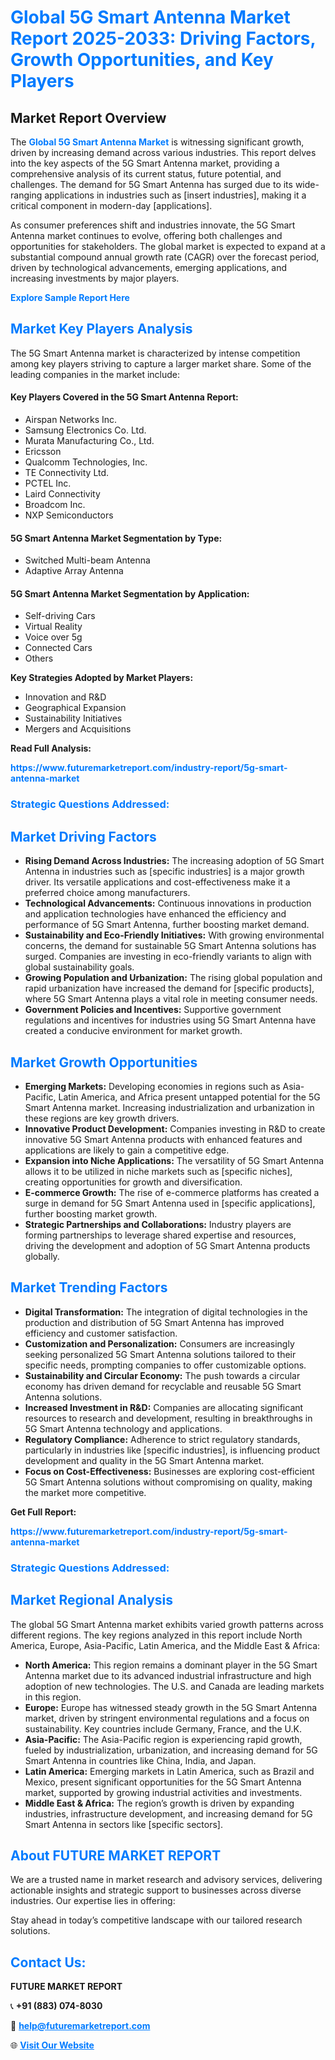 <h1 style="color: #007BFF;">Global 5G Smart Antenna Market Report 2025-2033: Driving Factors, Growth Opportunities, and Key Players</h1>

<section id="overview">
<h2>Market Report Overview</h2>
<p>The <a href="https://www.futuremarketreport.com/industry-report/5g-smart-antenna-market" style="color: #007BFF; text-decoration: none;"><strong>Global 5G Smart Antenna Market</strong></a> is witnessing significant growth, driven by increasing demand across various industries. This report delves into the key aspects of the 5G Smart Antenna market, providing a comprehensive analysis of its current status, future potential, and challenges. The demand for 5G Smart Antenna has surged due to its wide-ranging applications in industries such as [insert industries], making it a critical component in modern-day [applications].</p>
<p>As consumer preferences shift and industries innovate, the 5G Smart Antenna market continues to evolve, offering both challenges and opportunities for stakeholders. The global market is expected to expand at a substantial compound annual growth rate (CAGR) over the forecast period, driven by technological advancements, emerging applications, and increasing investments by major players.</p>
</section>

<section id="overview">
<p><a href="https://www.futuremarketreport.com/request-sample/reportId=82222" style="color: #007BFF; text-decoration: none;"><strong>Explore Sample Report Here</strong></a></p>
</section>

<section id="key-players">
<h2 style="color: #007BFF;">Market Key Players Analysis</h2>
<p>The 5G Smart Antenna market is characterized by intense competition among key players striving to capture a larger market share. Some of the leading companies in the market include:</p>
<h4>Key Players Covered in the 5G Smart Antenna Report:</h4>
<ul><li>Airspan Networks Inc.</li><li>Samsung Electronics Co. Ltd.</li><li>Murata Manufacturing Co., Ltd.</li><li>Ericsson</li><li>Qualcomm Technologies, Inc.</li><li>TE Connectivity Ltd.</li><li>PCTEL Inc.</li><li>Laird Connectivity</li><li>Broadcom Inc.</li><li>NXP Semiconductors</li></ul>
<h4>5G Smart Antenna Market Segmentation by Type:</h4>
<ul><li>Switched Multi-beam Antenna</li><li>Adaptive Array Antenna</li></ul>

<h4>5G Smart Antenna Market Segmentation by Application:</h4>
<ul><li>Self-driving Cars</li><li>Virtual Reality</li><li>Voice over 5g</li><li>Connected Cars</li><li>Others</li></ul>
<p><strong>Key Strategies Adopted by Market Players:</strong></p>
<ul>
<li>Innovation and R&D</li>
<li>Geographical Expansion</li>
<li>Sustainability Initiatives</li>
<li>Mergers and Acquisitions</li>
</ul>
</section>

<section>
<p><strong>Read Full Analysis: </strong></p><a href="https://www.futuremarketreport.com/industry-report/5g-smart-antenna-market" style="color: #007BFF; text-decoration: none;"><strong>https://www.futuremarketreport.com/industry-report/5g-smart-antenna-market</strong></a>
<h3 style="color: #007BFF;">Strategic Questions Addressed:</h3>
</section>

<section id="driving-factors">
<h2 style="color: #007BFF;">Market Driving Factors</h2>
<ul>
<li><strong>Rising Demand Across Industries:</strong> The increasing adoption of 5G Smart Antenna in industries such as [specific industries] is a major growth driver. Its versatile applications and cost-effectiveness make it a preferred choice among manufacturers.</li>
<li><strong>Technological Advancements:</strong> Continuous innovations in production and application technologies have enhanced the efficiency and performance of 5G Smart Antenna, further boosting market demand.</li>
<li><strong>Sustainability and Eco-Friendly Initiatives:</strong> With growing environmental concerns, the demand for sustainable 5G Smart Antenna solutions has surged. Companies are investing in eco-friendly variants to align with global sustainability goals.</li>
<li><strong>Growing Population and Urbanization:</strong> The rising global population and rapid urbanization have increased the demand for [specific products], where 5G Smart Antenna plays a vital role in meeting consumer needs.</li>
<li><strong>Government Policies and Incentives:</strong> Supportive government regulations and incentives for industries using 5G Smart Antenna have created a conducive environment for market growth.</li>
</ul>
</section>

<section id="growth-opportunities">
<h2 style="color: #007BFF;">Market Growth Opportunities</h2>
<ul>
<li><strong>Emerging Markets:</strong> Developing economies in regions such as Asia-Pacific, Latin America, and Africa present untapped potential for the 5G Smart Antenna market. Increasing industrialization and urbanization in these regions are key growth drivers.</li>
<li><strong>Innovative Product Development:</strong> Companies investing in R&D to create innovative 5G Smart Antenna products with enhanced features and applications are likely to gain a competitive edge.</li>
<li><strong>Expansion into Niche Applications:</strong> The versatility of 5G Smart Antenna allows it to be utilized in niche markets such as [specific niches], creating opportunities for growth and diversification.</li>
<li><strong>E-commerce Growth:</strong> The rise of e-commerce platforms has created a surge in demand for 5G Smart Antenna used in [specific applications], further boosting market growth.</li>
<li><strong>Strategic Partnerships and Collaborations:</strong> Industry players are forming partnerships to leverage shared expertise and resources, driving the development and adoption of 5G Smart Antenna products globally.</li>
</ul>
</section>

<section id="trending-factors">
<h2 style="color: #007BFF;">Market Trending Factors</h2>
<ul>
<li><strong>Digital Transformation:</strong> The integration of digital technologies in the production and distribution of 5G Smart Antenna has improved efficiency and customer satisfaction.</li>
<li><strong>Customization and Personalization:</strong> Consumers are increasingly seeking personalized 5G Smart Antenna solutions tailored to their specific needs, prompting companies to offer customizable options.</li>
<li><strong>Sustainability and Circular Economy:</strong> The push towards a circular economy has driven demand for recyclable and reusable 5G Smart Antenna solutions.</li>
<li><strong>Increased Investment in R&D:</strong> Companies are allocating significant resources to research and development, resulting in breakthroughs in 5G Smart Antenna technology and applications.</li>
<li><strong>Regulatory Compliance:</strong> Adherence to strict regulatory standards, particularly in industries like [specific industries], is influencing product development and quality in the 5G Smart Antenna market.</li>
<li><strong>Focus on Cost-Effectiveness:</strong> Businesses are exploring cost-efficient 5G Smart Antenna solutions without compromising on quality, making the market more competitive.</li>
</ul>
</section>

<section>
<p><strong>Get Full Report: </strong></p><a href="https://www.futuremarketreport.com/industry-report/5g-smart-antenna-market" style="color: #007BFF; text-decoration: none;"><strong>https://www.futuremarketreport.com/industry-report/5g-smart-antenna-market</strong></a>
<h3 style="color: #007BFF;">Strategic Questions Addressed:</h3>
</section>


<section id="regional-analysis">
<h2 style="color: #007BFF;">Market Regional Analysis</h2>
<p>The global 5G Smart Antenna market exhibits varied growth patterns across different regions. The key regions analyzed in this report include North America, Europe, Asia-Pacific, Latin America, and the Middle East & Africa:</p>
<ul>
<li><strong>North America:</strong> This region remains a dominant player in the 5G Smart Antenna market due to its advanced industrial infrastructure and high adoption of new technologies. The U.S. and Canada are leading markets in this region.</li>
<li><strong>Europe:</strong> Europe has witnessed steady growth in the 5G Smart Antenna market, driven by stringent environmental regulations and a focus on sustainability. Key countries include Germany, France, and the U.K.</li>
<li><strong>Asia-Pacific:</strong> The Asia-Pacific region is experiencing rapid growth, fueled by industrialization, urbanization, and increasing demand for 5G Smart Antenna in countries like China, India, and Japan.</li>
<li><strong>Latin America:</strong> Emerging markets in Latin America, such as Brazil and Mexico, present significant opportunities for the 5G Smart Antenna market, supported by growing industrial activities and investments.</li>
<li><strong>Middle East & Africa:</strong> The region’s growth is driven by expanding industries, infrastructure development, and increasing demand for 5G Smart Antenna in sectors like [specific sectors].</li>
</ul>
</section>

<footer>
<h2 style="color: #007BFF;">About FUTURE MARKET REPORT</h2>
<p>We are a trusted name in market research and advisory services, delivering actionable insights and strategic support to businesses across diverse industries. Our expertise lies in offering:</p>

<p>Stay ahead in today’s competitive landscape with our tailored research solutions.</p>

<h2 style="color: #007BFF;">Contact Us:</h2>
<p><strong>FUTURE MARKET REPORT</strong></p>
<p>📞 <strong>+91 (883) 074-8030</strong></p>
<p>📧 <strong><a href="mailto:help@futuremarketreport.com" style="color: #007BFF;">help@futuremarketreport.com</a></strong></p>
<p>🌐 <strong><a href="https://www.futuremarketreport.com/" style="color: #007BFF;">Visit Our Website</a></strong></p>
</footer>